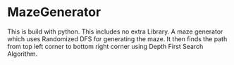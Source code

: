 # MazeGenerator
This is build with python. This includes no extra Library.
A maze generator which uses Randomized DFS for generating the maze. It then finds the path from top left corner to bottom right corner using Depth First Search Algorithm. 
